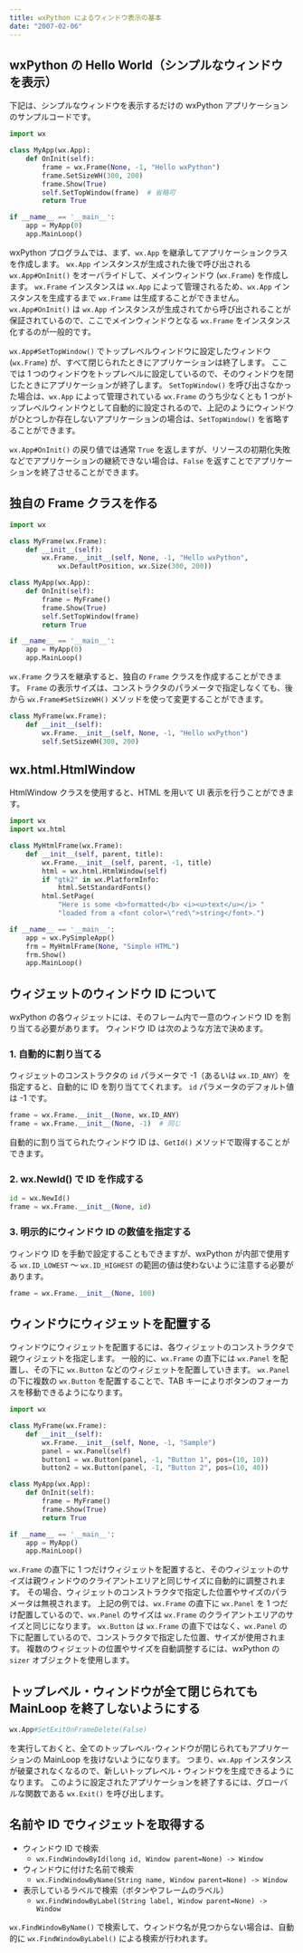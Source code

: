 ```yaml
---
title: wxPython によるウィンドウ表示の基本
date: "2007-02-06"
---
```


wxPython の Hello World（シンプルなウィンドウを表示）
----

下記は、シンプルなウィンドウを表示するだけの wxPython アプリケーションのサンプルコードです。

~~~ python
import wx

class MyApp(wx.App):
    def OnInit(self):
        frame = wx.Frame(None, -1, "Hello wxPython")
        frame.SetSizeWH(300, 200)
        frame.Show(True)
        self.SetTopWindow(frame)  # 省略可
        return True

if __name__ == '__main__':
    app = MyApp(0)
    app.MainLoop()
~~~

wxPython プログラムでは、まず、`wx.App` を継承してアプリケーションクラスを作成します。
`wx.App` インスタンスが生成された後で呼び出される `wx.App#OnInit()` をオーバライドして、メインウィンドウ (`wx.Frame`) を作成します。
`wx.Frame` インスタンスは `wx.App` によって管理されるため、`wx.App` インスタンスを生成するまで `wx.Frame` は生成することができません。
`wx.App#OnInit()` は `wx.App` インスタンスが生成されてから呼び出されることが保証されているので、ここでメインウィンドウとなる `wx.Frame` をインスタンス化するのが一般的です。

`wx.App#SetTopWindow()` でトップレベルウィンドウに設定したウィンドウ (`wx.Frame`) が、すべて閉じられたときにアプリケーションは終了します。
ここでは 1 つのウィンドウをトップレベルに設定しているので、そのウィンドウを閉じたときにアプリケーションが終了します。
`SetTopWindow()` を呼び出さなかった場合は、`wx.App` によって管理されている `wx.Frame` のうち少なくとも 1 つがトップレベルウィンドウとして自動的に設定されるので、上記のようにウィンドウがひとつしか存在しないアプリケーションの場合は、`SetTopWindow()` を省略することができます。

`wx.App#OnInit()` の戻り値では通常 `True` を返しますが、リソースの初期化失敗などでアプリケーションの継続できない場合は、`False` を返すことでアプリケーションを終了させることができます。


独自の Frame クラスを作る
----

~~~ python
import wx

class MyFrame(wx.Frame):
    def __init__(self):
        wx.Frame.__init__(self, None, -1, "Hello wxPython",
            wx.DefaultPosition, wx.Size(300, 200))

class MyApp(wx.App):
    def OnInit(self):
        frame = MyFrame()
        frame.Show(True)
        self.SetTopWindow(frame)
        return True

if __name__ == '__main__':
    app = MyApp(0)
    app.MainLoop()
~~~

`wx.Frame` クラスを継承すると、独自の `Frame` クラスを作成することができます。
`Frame` の表示サイズは、コンストラクタのパラメータで指定しなくても、後から `wx.Frame#SetSizeWH()` メソッドを使って変更することができます。

~~~ python
class MyFrame(wx.Frame):
    def __init__(self):
        wx.Frame.__init__(self, None, -1, "Hello wxPython")
        self.SetSizeWH(300, 200)
~~~


wx.html.HtmlWindow
----

HtmlWindow クラスを使用すると、HTML を用いて UI 表示を行うことができます。

~~~ python
import wx
import wx.html

class MyHtmlFrame(wx.Frame):
    def __init__(self, parent, title):
        wx.Frame.__init__(self, parent, -1, title)
        html = wx.html.HtmlWindow(self)
        if "gtk2" in wx.PlatformInfo:
            html.SetStandardFonts()
        html.SetPage(
            "Here is some <b>formatted</b> <i><u>text</u></i> "
            "loaded from a <font color=\"red\">string</font>.")

if __name__ == '__main__':
    app = wx.PySimpleApp()
    frm = MyHtmlFrame(None, "Simple HTML")
    frm.Show()
    app.MainLoop()
~~~


ウィジェットのウィンドウ ID について
----

wxPython の各ウィジェットには、そのフレーム内で一意のウィンドウ ID を割り当てる必要があります。
ウィンドウ ID は次のような方法で決めます。

### 1. 自動的に割り当てる

ウィジェットのコンストラクタの `id` パラメータで -1（あるいは `wx.ID_ANY`）を指定すると、自動的に ID を割り当ててくれます。
`id` パラメータのデフォルト値は -1 です。

~~~ python
frame = wx.Frame.__init__(None, wx.ID_ANY)
frame = wx.Frame.__init__(None, -1)  # 同じ
~~~

自動的に割り当てられたウィンドウ ID は、`GetId()` メソッドで取得することができます。

### 2. wx.NewId() で ID を作成する

~~~ python
id = wx.NewId()
frame = wx.Frame.__init__(None, id)
~~~

### 3. 明示的にウィンドウ ID の数値を指定する

ウィンドウ ID を手動で設定することもできますが、wxPython が内部で使用する `wx.ID_LOWEST` ～ `wx.ID_HIGHEST` の範囲の値は使わないように注意する必要があります。

~~~ python
frame = wx.Frame.__init__(None, 100)
~~~


ウィンドウにウィジェットを配置する
----

ウィンドウにウィジェットを配置するには、各ウィジェットのコンストラクタで親ウィジェットを指定します。
一般的に、`wx.Frame` の直下には `wx.Panel` を配置し、その下に `wx.Button` などのウィジェットを配置していきます。
`wx.Panel` の下に複数の `wx.Button` を配置することで、TAB キーによりボタンのフォーカスを移動できるようになります。

~~~ python
import wx

class MyFrame(wx.Frame):
    def __init__(self):
        wx.Frame.__init__(self, None, -1, "Sample")
        panel = wx.Panel(self)
        button1 = wx.Button(panel, -1, "Button 1", pos=(10, 10))
        button2 = wx.Button(panel, -1, "Button 2", pos=(10, 40))

class MyApp(wx.App):
    def OnInit(self):
        frame = MyFrame()
        frame.Show(True)
        return True

if __name__ == '__main__':
    app = MyApp()
    app.MainLoop()
~~~

`wx.Frame` の直下に 1 つだけウィジェットを配置すると、そのウィジェットのサイズは親ウィンドウのクライアントエリアと同じサイズに自動的に調整されます。
その場合、ウィジェットのコンストラクタで指定した位置やサイズのパラメータは無視されます。
上記の例では、`wx.Frame` の直下に `wx.Panel` を 1 つだけ配置しているので、`wx.Panel` のサイズは `wx.Frame` のクライアントエリアのサイズと同じになります。
`wx.Button` は `wx.Frame` の直下ではなく、`wx.Panel` の下に配置しているので、コンストラクタで指定した位置、サイズが使用されます。
複数のウィジェットの位置やサイズを自動調整するには、wxPython の `sizer` オブジェクトを使用します。


トップレベル・ウィンドウが全て閉じられても MainLoop を終了しないようにする
----

~~~ python
wx.App#SetExitOnFrameDelete(False)
~~~

を実行しておくと、全てのトップレベル･ウィンドウが閉じられてもアプリケーションの MainLoop を抜けないようになります。
つまり、`wx.App` インスタンスが破棄されなくなるので、新しいトップレベル・ウィンドウを生成できるようになります。
このように設定されたアプリケーションを終了するには、グローバルな関数である `wx.Exit()` を呼び出します。


名前や ID でウィジェットを取得する
----

- ウィンドウ ID で検索
  - `wx.FindWindowById(long id, Window parent=None) -> Window`
- ウィンドウに付けた名前で検索
  - `wx.FindWindowByName(String name, Window parent=None) -> Window`
- 表示しているラベルで検索（ボタンやフレームのラベル）
  - `wx.FindWindowByLabel(String label, Window parent=None) -> Window`

`wx.FindWindowByName()` で検索して、ウィンドウ名が見つからない場合は、自動的に `wx.FindWindowByLabel()` による検索が行われます。

